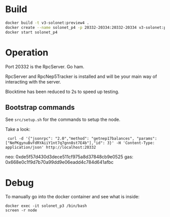 
# Build
```sh
docker build -t v3-solonet:preview4 .
docker create --name solonet_p4 -p 20332-20334:20332-20334 v3-solonet:preview4
docker start solonet_p4
```

# Operation

Port 20332 is the RpcServer. Go ham.

RpcServer and RpcNep5Tracker is installed and will be your main way of interacting with the server.

Blocktime has been reduced to 2s to speed up testing.

## Bootstrap commands
See `src/setup.sh` for the commands to setup the node.

Take a look:
```
 curl -d '{"jsonrpc": "2.0","method": "getnep17balances", "params": ["NePKgynuBvFdRYAiiY1nt7q7gnn8st7E4b"],"id": 3}' -H 'Content-Type: application/json' http://localhost:20332
```

neo: 0xde5f57d430d3dece511cf975a8d37848cb9e0525
gas: 0x668e0c1f9d7b70a99dd9e06eadd4c784d641afbc

# Debug
To manually go into the docker container and see what is inside:
```
docker exec -it solonet_p3 /bin/bash
screen -r node
```